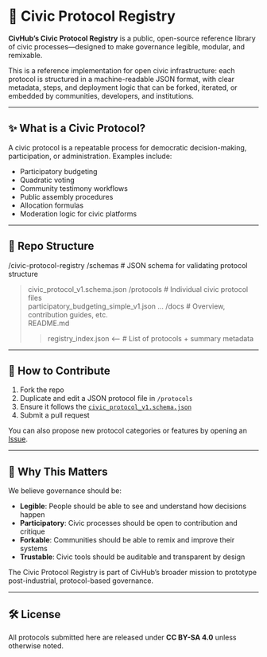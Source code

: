# 🧠 Civic Protocol Registry

**CivHub’s Civic Protocol Registry** is a public, open-source reference library of civic processes—designed to make governance legible, modular, and remixable.

This is a reference implementation for open civic infrastructure: each protocol is structured in a machine-readable JSON format, with clear metadata, steps, and deployment logic that can be forked, iterated, or embedded by communities, developers, and institutions.

---

## ✨ What is a Civic Protocol?

A civic protocol is a repeatable process for democratic decision-making, participation, or administration. Examples include:

- Participatory budgeting
- Quadratic voting
- Community testimony workflows
- Public assembly procedures
- Allocation formulas
- Moderation logic for civic platforms

---

## 📁 Repo Structure

/civic-protocol-registry
/schemas # JSON schema for validating protocol structure<br>
> civic_protocol_v1.schema.json
/protocols # Individual civic protocol files<br>
> participatory_budgeting_simple_v1.json
> …
/docs # Overview, contribution guides, etc.<br>
> README.md
>> registry_index.json <– # List of protocols + summary metadata<br>

---

## 🔄 How to Contribute

1. Fork the repo
2. Duplicate and edit a JSON protocol file in `/protocols`
3. Ensure it follows the [`civic_protocol_v1.schema.json`](../schemas/civic_protocol_v1.schema.json)
4. Submit a pull request

You can also propose new protocol categories or features by opening an [Issue](https://github.com/YOUR_REPO/issues).

---

## 🧪 Why This Matters

We believe governance should be:
- **Legible**: People should be able to see and understand how decisions happen
- **Participatory**: Civic processes should be open to contribution and critique
- **Forkable**: Communities should be able to remix and improve their systems
- **Trustable**: Civic tools should be auditable and transparent by design

The Civic Protocol Registry is part of CivHub’s broader mission to prototype post-industrial, protocol-based governance.

---

## 🛠️ License

All protocols submitted here are released under **CC BY-SA 4.0** unless otherwise noted.
